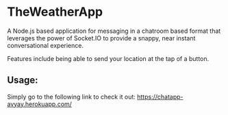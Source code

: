 # TheWeatherApp

A Node.js based application for messaging in a chatroom based format that leverages the power of Socket.IO to provide a snappy, near instant conversational experience.

Features include being able to send your location at the tap of a button.

## Usage:

Simply go to the following link to check it out:
https://chatapp-avyay.herokuapp.com/

